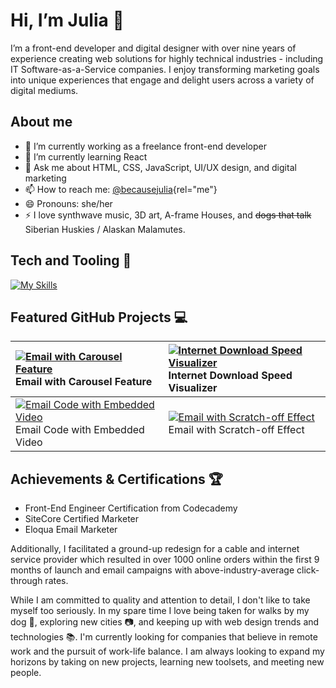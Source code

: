 # Hi, I’m Julia 👋

I’m a front-end developer and digital designer with over nine years of experience creating web solutions for highly technical industries - including IT Software-as-a-Service companies. I enjoy transforming marketing goals into unique experiences that engage and delight users across a variety of digital mediums.

## About me

- 🔭 I’m currently working as a freelance front-end developer
- 🌱 I’m currently learning React
- 💬 Ask me about HTML, CSS, JavaScript, UI/UX design, and digital marketing
- 📫 How to reach me: [@becausejulia](https://mastodon.world/@becausejulia){rel="me"}
- 😄 Pronouns: she/her
- ⚡ I love synthwave music, 3D art, A-frame Houses, and ~~dogs that talk~~ Siberian Huskies / Alaskan Malamutes.

## Tech and Tooling 🚀

[![My Skills](https://skillicons.dev/icons?i=ai,figma,ps,xd,bootstrap,css,git,html,js,md,netlify,php,sass,wordpress)](https://skillicons.dev)

## Featured GitHub Projects 💻

| [![Email with Carousel Feature](https://ninjulia.github.io/email_carousel/screenshot.png)](https://github.com/ninjulia/email_carousel/) Email with Carousel Feature | [![Internet Download Speed Visualizer](https://ninjulia.github.io/JavaScript_SpeedVisualizer/screenshot.png)](https://github.com/ninjulia/JavaScript_SpeedVisualizer/) Internet Download Speed Visualizer |
| :-- | :-- |
| [![Email Code with Embedded Video](https://ninjulia.github.io/email_html5video/screenshot.png)](https://github.com/ninjulia/email_html5video/) Email Code with Embedded Video | [![Email with Scratch-off Effect](https://ninjulia.github.io/email_scratchoff/screenshot.PNG)](https://github.com/ninjulia/email_scratchoff) Email with Scratch-off Effect |

## Achievements & Certifications 🏆

- Front-End Engineer Certification from Codecademy
- SiteCore Certified Marketer
- Eloqua Email Marketer

Additionally, I facilitated a ground-up redesign for a cable and internet service provider which resulted in over 1000 online orders within the first 9 months of launch and email campaigns with above-industry-average click-through rates.

While I am committed to quality and attention to detail, I don't like to take myself too seriously. In my spare time I love being taken for walks by my dog 🐺, exploring new cities 📷, and keeping up with web design trends and technologies 📚. I'm currently looking for companies that believe in remote work and the pursuit of work-life balance. I am always looking to expand my horizons by taking on new projects, learning new toolsets, and meeting new people.
